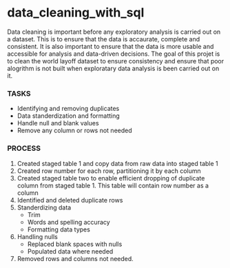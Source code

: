 # data_cleaning_with_sql

Data cleaning is important before any exploratory analysis is carried out on a dataset. This is to ensure that the data is accaurate, complete and consistent.
It is also important to ensure that the data is more usable and accessible for analysis and data-driven decisions. 
The goal of this projet is to clean the world layoff dataset to ensure consistency and ensure that poor alogrithm is not built when exploratary data analysis is been carried out on it.

### TASKS
- Identifying and removing duplicates
- Data standerdization and formatting
- Handle null and blank values
- Remove any column or rows not needed

### PROCESS
1. Created staged table 1 and copy data from raw data into staged table 1
2. Created row number for each row, partitioning it by each column
3. Created staged table two to enable efficient dropping of duplicate column from staged table 1. This table will contain row number as a column
4. Identified and deleted duplicate rows
5. Standerdizing data
   - Trim
   - Words and spelling accuracy
   - Formatting data types
6. Handling nulls
   - Replaced blank spaces with nulls
   - Populated data where needed
7. Removed rows and columns not needed.
